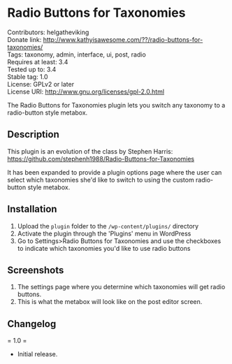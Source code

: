 # Radio Buttons for Taxonomies  
Contributors: helgatheviking  
Donate link: http://www.kathyisawesome.com/??/radio-buttons-for-taxonomies/  
Tags: taxonomy, admin, interface, ui, post, radio  
Requires at least: 3.4  
Tested up to: 3.4  
Stable tag: 1.0  
License: GPLv2 or later  
License URI: http://www.gnu.org/licenses/gpl-2.0.html  

The Radio Buttons for Taxonomies plugin lets you switch any taxonomy to a radio-button style metabox.

## Description

This plugin is an evolution of the class by Stephen Harris:  
https://github.com/stephenh1988/Radio-Buttons-for-Taxonomies

It has been expanded to provide a plugin options page where the user can select which taxonomies she'd like to switch to using the custom radio-button style metabox.  

## Installation

1. Upload the `plugin` folder to the `/wp-content/plugins/` directory
1. Activate the plugin through the 'Plugins' menu in WordPress
1. Go to Settings>Radio Buttons for Taxonomies and use the checkboxes to indicate which taxonomies you'd like to use radio buttons  

## Screenshots

1. The settings page where you determine which taxonomies will get radio buttons.
2. This is what the metabox will look like on the post editor screen.

## Changelog

= 1.0 =
* Initial release.